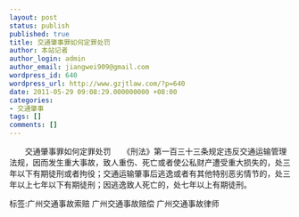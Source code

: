 ```yaml
---
layout: post
status: publish
published: true
title: 交通肇事罪如何定罪处罚
author: 本站记者
author_login: admin
author_email: jiangwei909@gmail.com
wordpress_id: 640
wordpress_url: http://www.gzjtlaw.com/?p=640
date: 2011-05-29 09:08:29.000000000 +08:00
categories:
- 交通肇事
tags: []
comments: []
---
```

　　交通肇事罪如何定罪处罚　　《刑法》第一百三十三条规定违反交通运输管理法规，因而发生重大事故，致人重伤、死亡或者使公私财产遭受重大损失的，处三年以下有期徒刑或者拘役；交通运输肇事后逃逸或者有其他特别恶劣情节的，处三年以上七年以下有期徒刑；因逃逸致人死亡的，处七年以上有期徒刑。 标签:广州交通事故索赔 广州交通事故赔偿 广州交通事故律师
